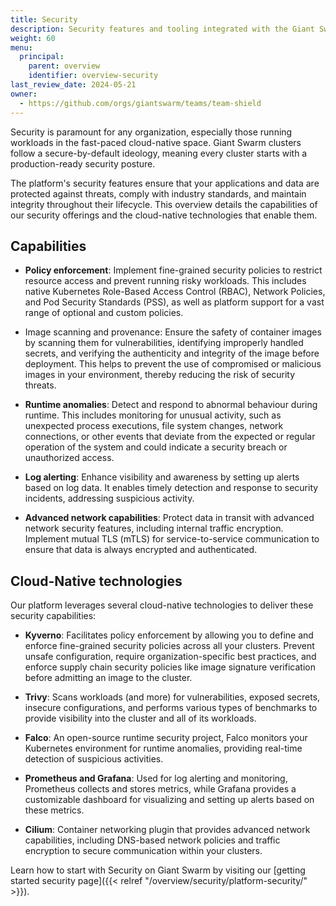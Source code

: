 ```yaml
---
title: Security
description: Security features and tooling integrated with the Giant Swarm platform.
weight: 60
menu:
  principal:
    parent: overview
    identifier: overview-security
last_review_date: 2024-05-21
owner:
  - https://github.com/orgs/giantswarm/teams/team-shield
---
```


Security is paramount for any organization, especially those running workloads in the fast-paced cloud-native space. Giant Swarm clusters follow a secure-by-default ideology, meaning every cluster starts with a production-ready security posture.

The platform's security features ensure that your applications and data are protected against threats, comply with industry standards, and maintain integrity throughout their lifecycle. This overview details the capabilities of our security offerings and the cloud-native technologies that enable them.

## Capabilities

- **Policy enforcement**: Implement fine-grained security policies to restrict resource access and prevent running risky workloads. This includes native Kubernetes Role-Based Access Control (RBAC), Network Policies, and Pod Security Standards (PSS), as well as platform support for a vast range of optional and custom policies.

- Image scanning and provenance: Ensure the safety of container images by scanning them for vulnerabilities, identifying improperly handled secrets, and verifying the authenticity and integrity of the image before deployment. This helps to prevent the use of compromised or malicious images in your environment, thereby reducing the risk of security threats.

- **Runtime anomalies**: Detect and respond to abnormal behaviour during runtime. This includes monitoring for unusual activity, such as unexpected process executions, file system changes, network connections, or other events that deviate from the expected or regular operation of the system and could indicate a security breach or unauthorized access.

- **Log alerting**: Enhance visibility and awareness by setting up alerts based on log data. It enables timely detection and response to security incidents, addressing suspicious activity.

- **Advanced network capabilities**: Protect data in transit with advanced network security features, including internal traffic encryption. Implement mutual TLS (mTLS) for service-to-service communication to ensure that data is always encrypted and authenticated.

## Cloud-Native technologies

Our platform leverages several cloud-native technologies to deliver these security capabilities:

- **Kyverno**: Facilitates policy enforcement by allowing you to define and enforce fine-grained security policies across all your clusters. Prevent unsafe configuration, require organization-specific best practices, and enforce supply chain security policies like image signature verification before admitting an image to the cluster.

- **Trivy**: Scans workloads (and more) for vulnerabilities, exposed secrets, insecure configurations, and performs various types of benchmarks to provide visibility into the cluster and all of its workloads.

- **Falco**: An open-source runtime security project, Falco monitors your Kubernetes environment for runtime anomalies, providing real-time detection of suspicious activities.

- **Prometheus and Grafana**: Used for log alerting and monitoring, Prometheus collects and stores metrics, while Grafana provides a customizable dashboard for visualizing and setting up alerts based on these metrics.

- **Cilium**: Container networking plugin that provides advanced network capabilities, including DNS-based network policies and traffic encryption to secure communication within your clusters.

Learn how to start with Security on Giant Swarm by visiting our [getting started security page]({{< relref "/overview/security/platform-security/" >}}).
